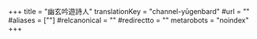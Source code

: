 +++
title = "幽玄吟遊詩人"
translationKey = "channel-yūgenbard"
#url = ""
#aliases = [""]
#relcanonical = ""
#redirectto = ""
metarobots = "noindex"
+++
